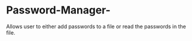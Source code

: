 # Password-Manager-
Allows user to either add passwords to a file or read the passwords in the file.
